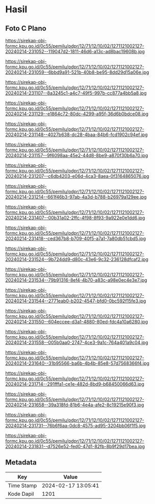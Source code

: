 # Hasil

## Foto C Plano

https://sirekap-obj-formc.kpu.go.id/0c55/pemilu/pdpr/12/71/12/10/02/1271121002127-20240214-231052--119047d2-1811-46d6-a13c-ad8bac19608b.jpg

https://sirekap-obj-formc.kpu.go.id/0c55/pemilu/pdpr/12/71/12/10/02/1271121002127-20240214-231059--6bbd9a91-521b-40b8-be95-8dd29d15a06e.jpg

https://sirekap-obj-formc.kpu.go.id/0c55/pemilu/pdpr/12/71/12/10/02/1271121002127-20240214-231107--8a3245c1-a4c7-49f5-997b-cc877a4bb5a8.jpg

https://sirekap-obj-formc.kpu.go.id/0c55/pemilu/pdpr/12/71/12/10/02/1271121002127-20240214-231129--e1864c72-80dc-4299-a95f-36d6b0bdce08.jpg

https://sirekap-obj-formc.kpu.go.id/0c55/pemilu/pdpr/12/71/12/10/02/1271121002127-20240214-231148--4027b638-dc28-4baa-84b6-fcd1902c94ef.jpg

https://sirekap-obj-formc.kpu.go.id/0c55/pemilu/pdpr/12/71/12/10/02/1271121002127-20240214-231157--9f6098aa-45e2-44d8-8be9-a870f30b6a70.jpg

https://sirekap-obj-formc.kpu.go.id/0c55/pemilu/pdpr/12/71/12/10/02/1271121002127-20240214-231207--c6db4203-e06d-4ca3-8aea-0f3164865076.jpg

https://sirekap-obj-formc.kpu.go.id/0c55/pemilu/pdpr/12/71/12/10/02/1271121002127-20240214-231214--661f46b3-97ab-4a3d-b788-b26979a129ee.jpg

https://sirekap-obj-formc.kpu.go.id/0c55/pemilu/pdpr/12/71/12/10/02/1271121002127-20240214-231407--00b31a02-2ffc-4f98-8f93-9a922e0e1dd6.jpg

https://sirekap-obj-formc.kpu.go.id/0c55/pemilu/pdpr/12/71/12/10/02/1271121002127-20240214-231418--ced367b8-b709-40f5-a7a1-7a80db51cbd5.jpg

https://sirekap-obj-formc.kpu.go.id/0c55/pemilu/pdpr/12/71/12/10/02/1271121002127-20240214-231524--9b724dd9-d80c-43e6-9c32-236128dfcaf2.jpg

https://sirekap-obj-formc.kpu.go.id/0c55/pemilu/pdpr/12/71/12/10/02/1271121002127-20240214-231534--79b91316-8ef4-4b70-a83c-a98e0ec4e3e7.jpg

https://sirekap-obj-formc.kpu.go.id/0c55/pemilu/pdpr/12/71/12/10/02/1271121002127-20240214-231544--2771eab0-b202-4547-bfd0-0bc592f15fe3.jpg

https://sirekap-obj-formc.kpu.go.id/0c55/pemilu/pdpr/12/71/12/10/02/1271121002127-20240214-231550--604eccee-d3a1-4880-80ed-fdc4a10a6280.jpg

https://sirekap-obj-formc.kpu.go.id/0c55/pemilu/pdpr/12/71/12/10/02/1271121002127-20240214-231558--005b0aa0-2747-4ce3-9a1c-764a401a9c04.jpg

https://sirekap-obj-formc.kpu.go.id/0c55/pemilu/pdpr/12/71/12/10/02/1271121002127-20240214-231640--31b95566-ba6b-4b4b-85e8-57d7568366f4.jpg

https://sirekap-obj-formc.kpu.go.id/0c55/pemilu/pdpr/12/71/12/10/02/1271121002127-20240214-231714--291fffa1-ce1e-482d-8bd9-b68450066d63.jpg

https://sirekap-obj-formc.kpu.go.id/0c55/pemilu/pdpr/12/71/12/10/02/1271121002127-20240214-231658--39a318fd-81b6-4e4a-afe2-8c19215e90f3.jpg

https://sirekap-obj-formc.kpu.go.id/0c55/pemilu/pdpr/12/71/12/10/02/1271121002127-20240214-231731--76b6f6aa-0dc8-4575-ad95-3204bb06f1f5.jpg

https://sirekap-obj-formc.kpu.go.id/0c55/pemilu/pdpr/12/71/12/10/02/1271121002127-20240214-231831--d7526e52-fed0-47d1-82fb-8b9f29d17bea.jpg


## Metadata

| Key        | Value               |
| ---------- | ------------------- |
| Time Stamp | 2024-02-17 13:05:41 |
| Kode Dapil | 1201                |




